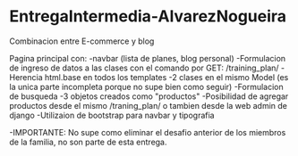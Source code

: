 # EntregaIntermedia-AlvarezNogueira

Combinacion entre E-commerce y blog

Pagina principal con:
-navbar (lista de planes, blog personal)
-Formulacion de ingreso de datos a las clases con el comando por GET: /training_plan/
-Herencia html.base en todos los templates
-2 clases en el mismo Model (es la unica parte incompleta porque no supe bien como seguir)
-Formulacion de busqueda
-3 objetos creados como "productos"
-Posibilidad de agregar productos desde el mismo /traning_plan/ o tambien desde la web admin de django
-Utilizaion de bootstrap para navbar y tipografia 


-IMPORTANTE: 
No supe como eliminar el desafio anterior de los miembros de la familia, no son parte de esta entrega. 
